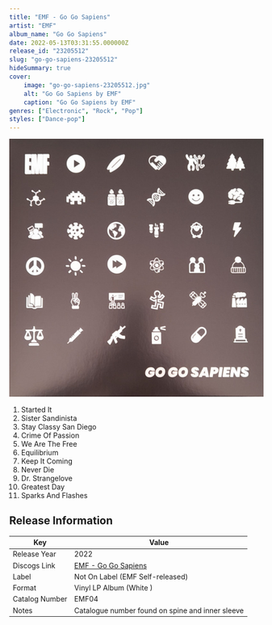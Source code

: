 ```yaml
---
title: "EMF - Go Go Sapiens"
artist: "EMF"
album_name: "Go Go Sapiens"
date: 2022-05-13T03:31:55.000000Z
release_id: "23205512"
slug: "go-go-sapiens-23205512"
hideSummary: true
cover:
    image: "go-go-sapiens-23205512.jpg"
    alt: "Go Go Sapiens by EMF"
    caption: "Go Go Sapiens by EMF"
genres: ["Electronic", "Rock", "Pop"]
styles: ["Dance-pop"]
---
```


![Go Go Sapiens by EMF](go-go-sapiens-23205512.jpg)

<!-- section break -->

1. Started It
2. Sister Sandinista
3. Stay Classy San Diego
4. Crime Of Passion
5. We Are The Free
6. Equilibrium
7. Keep It Coming
8. Never Die
9. Dr. Strangelove
10. Greatest Day
11. Sparks And Flashes

<!-- section break -->





## Release Information
|  Key           | Value                                                |
| ---------------| ---------------------------------------------------- |
| Release Year   | 2022                                   |
| Discogs Link   | [EMF - Go Go Sapiens](https://www.discogs.com/release/23205512-EMF-Go-Go-Sapiens) |
| Label          | Not On Label (EMF Self-released) |
| Format         | Vinyl LP Album (White ) |
| Catalog Number | EMF04 |
| Notes | Catalogue number found on spine and inner sleeve   |